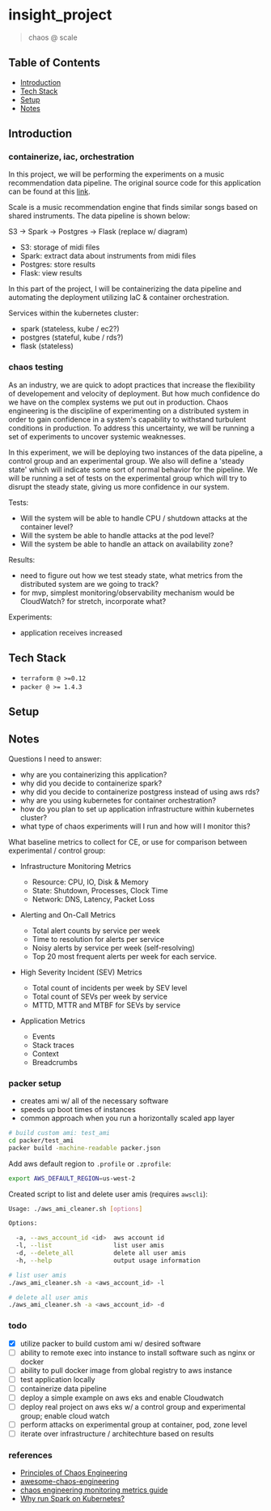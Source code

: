 # insight_project
> chaos @ scale

## Table of Contents

  - [Introduction](README.md#Introduction)
  - [Tech Stack](README.md#Tech-Stack)
  - [Setup](README.md#Setup)
  - [Notes](README.md#Notes)

## Introduction

### containerize, iac, orchestration

In this project, we will be performing the experiments on a music recommendation data pipeline. The original source code for this application can be found at this [link](https://github.com/ajgrande924/insight-music-project).

Scale is a music recommendation engine that finds similar songs based on shared instruments. The data pipeline is shown below:

S3 -> Spark -> Postgres -> Flask (replace w/ diagram)

  - S3: storage of midi files
  - Spark: extract data about instruments from midi files
  - Postgres: store results
  - Flask: view results

In this part of the project, I will be containerizing the data pipeline and automating the deployment utilizing IaC & container orchestration.

Services within the kubernetes cluster:

  - spark (stateless, kube / ec2?)
  - postgres (stateful, kube / rds?)
  - flask (stateless)

### chaos testing

As an industry, we are quick to adopt practices that increase the flexibility of developement and velocity of deployment. But how much confidence do we have on the complex systems we put out in production. Chaos engineering is the discipline of experimenting on a distributed system in order to gain confidence in a system's capability to withstand turbulent conditions in production. To address this uncertainty, we will be running a set of experiments to uncover systemic weaknesses.

In this experiment, we will be deploying two instances of the data pipeline, a control group and an experimental group. We also will define a 'steady state' which will indicate some sort of normal behavior for the pipeline. We will be running a set of tests on the experimental group which will try to disrupt the steady state, giving us more confidence in our system.

Tests:

  - Will the system will be able to handle CPU / shutdown attacks at the container level?
  - Will the system be able to handle attacks at the pod level?
  - Will the system be able to handle an attack on availability zone?

Results:

  - need to figure out how we test steady state, what metrics from the distributed system are we going to track?
  - for mvp, simplest monitoring/observability mechanism would be CloudWatch? for stretch, incorporate what?

Experiments:

  - application receives increased 

## Tech Stack

  - `terraform @ >=0.12`
  - `packer @ >= 1.4.3`

## Setup

## Notes

Questions I need to answer:

  - why are you containerizing this application?
  - why did you decide to containerize spark?
  - why did you decide to containerize postgress instead of using aws rds?
  - why are you using kubernetes for container orchestration?
  - how do you plan to set up application infrastructure within kubernetes cluster?
  - what type of chaos experiments will I run and how will I monitor this?

What baseline metrics to collect for CE, or use for comparison between experimental / control group:

  - Infrastructure Monitoring Metrics

    - Resource: CPU, IO, Disk & Memory
    - State: Shutdown, Processes, Clock Time
    - Network: DNS, Latency, Packet Loss

  - Alerting and On-Call Metrics

    - Total alert counts by service per week
    - Time to resolution for alerts per service
    - Noisy alerts by service per week (self-resolving)
    - Top 20 most frequent alerts per week for each service.

  - High Severity Incident (SEV) Metrics

    - Total count of incidents per week by SEV level
    - Total count of SEVs per week by service
    - MTTD, MTTR and MTBF for SEVs by service

  - Application Metrics

    - Events
    - Stack traces
    - Context
    - Breadcrumbs

### packer setup

 - creates ami w/ all of the necessary software
 - speeds up boot times of instances
 - common approach when you run a horizontally scaled app layer

```sh
# build custom ami: test_ami
cd packer/test_ami
packer build -machine-readable packer.json
```
Add aws default region to `.profile` or `.zprofile`:
```sh
export AWS_DEFAULT_REGION=us-west-2
```

Created script to list and delete user amis (requires `awscli`):

```sh
Usage: ./aws_ami_cleaner.sh [options]

Options:

  -a, --aws_account_id <id>  aws account id
  -l, --list                 list user amis
  -d, --delete_all           delete all user amis
  -h, --help                 output usage information
```

```sh
# list user amis
./aws_ami_cleaner.sh -a <aws_account_id> -l

# delete all user amis
./aws_ami_cleaner.sh -a <aws_account_id> -d
```

### todo

  - [x] utilize packer to build custom ami w/ desired software
  - [ ] ability to remote exec into instance to install software such as nginx or docker 
  - [ ] ability to pull docker image from global registry to aws instance
  - [ ] test application locally
  - [ ] containerize data pipeline 
  - [ ] deploy a simple example on aws eks and enable Cloudwatch 
  - [ ] deploy real project on aws eks w/ a control group and experimental group; enable cloud watch
  - [ ] perform attacks on experimental group at container, pod, zone level
  - [ ] iterate over infrastructure / architechture based on results

### references

  - [Principles of Chaos Engineering](http://principlesofchaos.org/?lang=ENcontent)
  - [awesome-chaos-engineering](https://github.com/dastergon/awesome-chaos-engineering)
  - [chaos engineering monitoring metrics guide](https://www.gremlin.com/community/tutorials/chaos-engineering-monitoring-metrics-guide/)
  - [Why run Spark on Kubernetes?](https://medium.com/@rachit1arora/why-run-spark-on-kubernetes-51c0ccb39c9b)